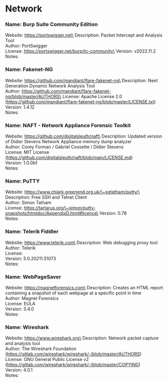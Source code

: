# Network

### Name: Burp Suite Community Edition

Website: https://portswigger.net\
Description: Packet Intercept and Analysis Tool\
Author: PortSwigger\
License: https://portswigger.net/burp/tc-community\
Version: v2022.11.2\
Notes:

### Name: Fakenet-NG

Website: https://github.com/mandiant/flare-fakenet-ng\
Description: Next Generation Dynamic Network Analysis Tool\
Author: https://github.com/mandiant/flare-fakenet-ng/blob/master/AUTHORS\
License: Apache License 2.0 (https://github.com/mandiant/flare-fakenet-ng/blob/master/LICENSE.txt)\
Version: 1.4.12\
Notes:

### Name: NAFT - Network Appliance Forensic Toolkit

Website: https://github.com/digitalsleuth/naft\
Description: Updated version of Didier Stevens Network Appliance memory dump analyzer\
Author: Corey Forman / Gabriel Cossette / Didier Stevens\
License: MIT License (https://github.com/digitalsleuth/naft/blob/main/LICENSE.md)\
Version: 1.0.0b1\
Notes:

### Name: PuTTY

Website: https://www.chiark.greenend.org.uk/\~sgtatham/putty/\
Description: Free SSH and Telnet Client\
Author: Simon Tatham\
License: https://tartarus.org/\~simon/putty-snapshots/htmldoc/AppendixD.html#licence\
Version: 0.78\
Notes:

### Name: Telerik Fiddler

Website: https://www.telerik.com\
Description: Web debugging proxy tool\
Author: Telerik\
License:\
Version: 5.0.20211.51073\
Notes:

### Name: WebPageSaver

Website: https://magnetforensics.com\
Description: Creates an HTML report containing a snapshot of each webpage at a specific point in time\
Author: Magnet Forensics\
License: EULA\
Version: 3.4.0\
Notes:

### Name: Wireshark

Website: https://www.wireshark.org\
Description: Network packet capture and analysis tool\
Author: The Wireshark Foundation (https://gitlab.com/wireshark/wireshark/-/blob/master/AUTHORS)\
License: GNU General Public License v2 (https://gitlab.com/wireshark/wireshark/-/blob/master/COPYING)\
Version: 4.0.1\
Notes:
